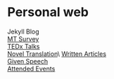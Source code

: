# Personal web 
Jekyll Blog\
[MT Survey](https://ava517.github.io/Test.html)\
[TEDx Talks](https://www.ted.com/profiles/3699807/translator)\
[Novel Translation](https://issuu.com/avaruan/docs/_______________)\
[Written Articles](https://ava517.medium.com)\
[Given Speech](https://www.youtube.com/watch?v=VIK8BKPsKk4)\
[Attended Events](https://ava517.github.io/Attended.html)
